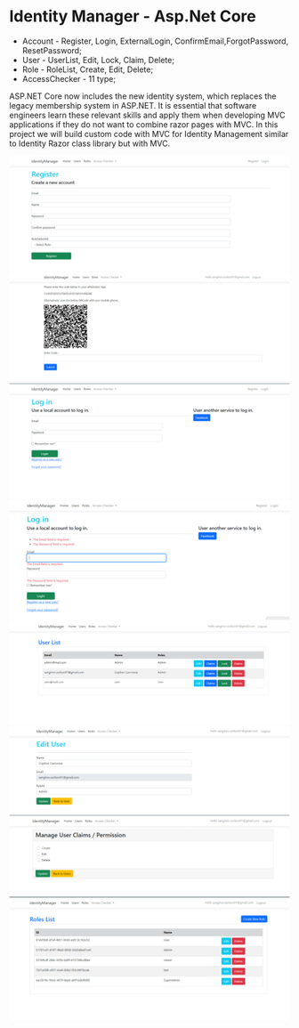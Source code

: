 # Identity Manager - Asp.Net Core
- Account - Register, Login, ExternalLogin, ConfirmEmail,ForgotPassword, ResetPassword;
- User - UserList, Edit, Lock, Claim, Delete;
- Role - RoleList, Create, Edit, Delete;
- AccessChecker - 11 type;

ASP.NET Core now includes the new identity system, which replaces the legacy membership system in ASP.NET. It is essential that software engineers learn these relevant skills and apply them when developing MVC applications if they do not want to combine razor pages with MVC.
In this project we will build custom code with MVC for Identity Management similar to Identity Razor class library but with MVC.

![main](./FilesForGitHub/1.jpg)
![main](./FilesForGitHub/2.jpg)
![main](./FilesForGitHub/3.jpg)
![main](./FilesForGitHub/4.jpg)
![main](./FilesForGitHub/5.jpg)
![main](./FilesForGitHub/6.jpg)
![main](./FilesForGitHub/7.jpg)
![main](./FilesForGitHub/8.jpg)





